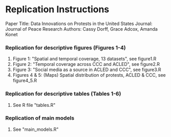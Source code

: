 # Replication Instructions

Paper Title: Data Innovations on Protests in the United States
Journal: Journal of Peace Research
Authors: Cassy Dorff, Grace Adcox, Amanda Konet

### Replication for descriptive figures (Figures 1-4)

1. Figure 1: "Spatial and temporal coverage, 13 datasets", see figure1.R
2. Figure 2: "Temporal coverage across CCC and ACLED", see figure2.R
3. Figure 3: "Social media as a source in ACLED and CCC", see figure3.R
4. Figures 4 & 5: (Maps) Spatial distribution of protests, ACLED & CCC, see figure4_5.R

### Replication for descriptive tables (Tables 1-6)

1. See R file "tables.R"

### Replication of main models

1. See "main_models.R"

